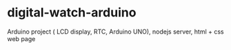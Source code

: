 # digital-watch-arduino
Arduino project ( LCD display, RTC, Arduino UNO), nodejs server, html + css web page
